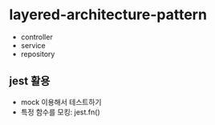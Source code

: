 # layered-architecture-pattern
 
- controller
- service
- repository

## jest 활용

- mock 이용해서 테스트하기
- 특정 함수를 모킹: jest.fn()